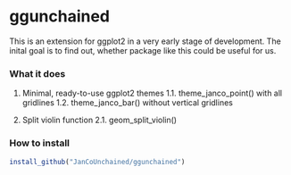 # ggunchained

This is an extension for ggplot2 in a very early stage of development.
The inital goal is to find out, whether package like this could be useful for us. 

### What it does
1. Minimal, ready-to-use ggplot2 themes
    1.1. theme_janco_point() with all gridlines
    1.2. theme_janco_bar() without vertical gridlines

2. Split violin function 
    2.1. geom_split_violin()

### How to install
```r
install_github("JanCoUnchained/ggunchained")
```
